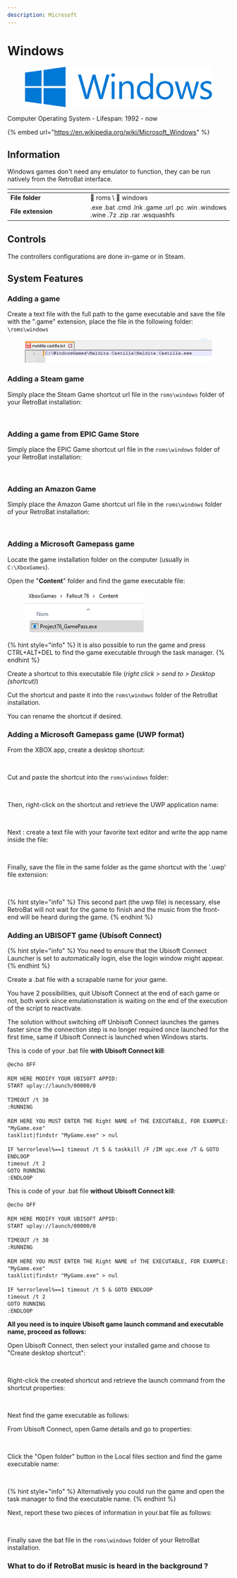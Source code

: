 ```yaml
---
description: Microsoft
---
```


# Windows

<div align="left">

<figure><img src="https://raw.githubusercontent.com/fabricecaruso/es-theme-carbon/5149a33eed46b2af638b06119397d4023b75131f/art/logos/windows.svg" alt=""><figcaption></figcaption></figure>

</div>

Computer Operating System - Lifespan: 1992 - now

{% embed url="https://en.wikipedia.org/wiki/Microsoft_Windows" %}

## Information

Windows games don't need any emulator to function, they can be run natively from the RetroBat interface.



<table data-header-hidden><thead><tr><th width="167"></th><th></th></tr></thead><tbody><tr><td><strong>File folder</strong></td><td><span data-gb-custom-inline data-tag="emoji" data-code="1f4c2">📂</span> roms \ <span data-gb-custom-inline data-tag="emoji" data-code="1f4c2">📂</span> windows</td></tr><tr><td><strong>File extension</strong></td><td>.exe .bat .cmd .lnk .game .url .pc .win .windows .wine .7z .zip .rar .wsquashfs</td></tr></tbody></table>

## Controls

The controllers configurations are done in-game or in Steam.

## System Features

### Adding a game

Create a text file with the full path to the game executable and save the file with the ".game" extension, place the file in the following folder:   `\roms\windows`

<div align="left">

<figure><img src="../../../.gitbook/assets/image (52).png" alt=""><figcaption></figcaption></figure>

</div>

### Adding a Steam game

Simply place the Steam Game shortcut url file in the `roms\windows` folder of your RetroBat installation:

<div align="left">

<figure><img src="https://i.imgur.com/QBLRBGX.png" alt=""><figcaption></figcaption></figure>

</div>

### Adding a game from EPIC Game Store

Simply place the EPIC Game shortcut url file in the `roms\windows` folder of your RetroBat installation:

<div align="left">

<figure><img src="https://i.imgur.com/rh6uCHs.png" alt=""><figcaption></figcaption></figure>

</div>

### Adding an Amazon Game

Simply place the Amazon Game shortcut url file in the `roms\windows` folder of your RetroBat installation:

<div align="left">

<figure><img src="https://i.imgur.com/mW5Xme7.png" alt=""><figcaption></figcaption></figure>

</div>

### Adding a Microsoft Gamepass game

Locate the game installation folder on the computer (usually in `C:\XboxGames`).

Open the "**Content**" folder and find the game executable file:

<div align="left">

<figure><img src="../../../.gitbook/assets/image (46) (1).png" alt=""><figcaption></figcaption></figure>

</div>

{% hint style="info" %}
It is also possible to run the game and press CTRL+ALT+DEL to find the game executable through the task manager.
{% endhint %}

Create a shortcut to this executable file (_right click > send to > Desktop (shortcut)_)

Cut the shortcut and paste it into the `roms\windows` folder of the RetroBat installation.

You can rename the shortcut if desired.

### Adding a Microsoft Gamepass game (UWP format)

From the XBOX app, create a desktop shortcut:

<div align="left">

<figure><img src="https://i.imgur.com/ZHP8OUv.png" alt=""><figcaption></figcaption></figure>

</div>

Cut and paste the shortcut into the `roms\windows` folder:

<div align="left">

<figure><img src="https://i.imgur.com/CTOgYjI.png" alt=""><figcaption></figcaption></figure>

</div>

Then, right-click on the shortcut and retrieve the UWP application name:

<div align="left">

<figure><img src="https://i.imgur.com/SQzxKUS.png" alt=""><figcaption></figcaption></figure>

</div>

Next : create a text file with your favorite text editor and write the app name inside the file:

<div align="left">

<figure><img src="https://i.imgur.com/bly0vZ8.png" alt=""><figcaption></figcaption></figure>

</div>

Finally, save the file in the same folder as the game shortcut with the '.uwp' file extension:

<div align="left">

<figure><img src="https://i.imgur.com/iWX2oXO.png" alt=""><figcaption></figcaption></figure>

</div>

{% hint style="info" %}
This second part (the uwp file) is necessary, else RetroBat will not wait for the game to finish and the music from the front-end will be heard during the game.
{% endhint %}

### Adding an UBISOFT game (Ubisoft Connect)

{% hint style="info" %}
You need to ensure that the Ubisoft Connect Launcher is set to automatically login, else the login window might appear.
{% endhint %}

Create a .bat file with a scrapable name for your game.

You have 2 possibilities, quit Ubisoft Connect at the end of each game or not, both work since emulationstation is waiting on the end of the execution of the script to reactivate.

The solution without switching off Unbisoft Connect launches the games faster since the connection step is no longer required once launched for the first time, same if Ubisoft Connect is launched when Windows starts.

This is code of your .bat file **with Ubisoft Connect kill**:

```batch
@echo OFF

REM HERE MODIFY YOUR UBISOFT APPID:
START uplay://launch/00000/0

TIMEOUT /t 30
:RUNNING

REM HERE YOU MUST ENTER THE Right NAME of THE EXECUTABLE, FOR EXAMPLE: "MyGame.exe"
tasklist|findstr "MyGame.exe" > nul

IF %errorlevel%==1 timeout /t 5 & taskkill /F /IM upc.exe /T & GOTO ENDLOOP
timeout /t 2
GOTO RUNNING
:ENDLOOP
```

This is code of your .bat file **without Ubisoft Connect kill**:

```batch
@echo OFF

REM HERE MODIFY YOUR UBISOFT APPID:
START uplay://launch/00000/0

TIMEOUT /t 30
:RUNNING

REM HERE YOU MUST ENTER THE Right NAME of THE EXECUTABLE, FOR EXAMPLE: "MyGame.exe"
tasklist|findstr "MyGame.exe" > nul

IF %errorlevel%==1 timeout /t 5 & GOTO ENDLOOP
timeout /t 2
GOTO RUNNING
:ENDLOOP
```

**All you need is to inquire Ubisoft game launch command and executable name, proceed as follows:**

Open Ubisoft Connect, then select your installed game and choose to "Create desktop shortcut":

<div align="left">

<figure><img src="https://i.imgur.com/BlqMJIB.png" alt=""><figcaption></figcaption></figure>

</div>

Right-click the created shortcut and retrieve the launch command from the shortcut properties:

<div align="left">

<figure><img src="https://i.imgur.com/MmzV6ec.png" alt=""><figcaption></figcaption></figure>

</div>

Next find the game executable as follows:

From Ubisoft Connect, open Game details and go to properties:

<div align="left">

<figure><img src="https://i.imgur.com/rdBgCA7.png" alt=""><figcaption></figcaption></figure>

</div>

Click the "Open folder" button in the Local files section and find the game executable name:

<div align="left">

<figure><img src="https://i.imgur.com/CT9qODE.png" alt=""><figcaption></figcaption></figure>

</div>

{% hint style="info" %}
Alternatively you could run the game and open the task manager to find the executable name.
{% endhint %}

Next, report these two pieces of information in your.bat file as follows:

<div align="left">

<figure><img src="https://i.imgur.com/BAx77xx.png" alt=""><figcaption></figcaption></figure>

</div>

Finally save the bat file in the `roms\windows` folder of your RetroBat installation.

### What to do if RetroBat music is heard in the background ?
